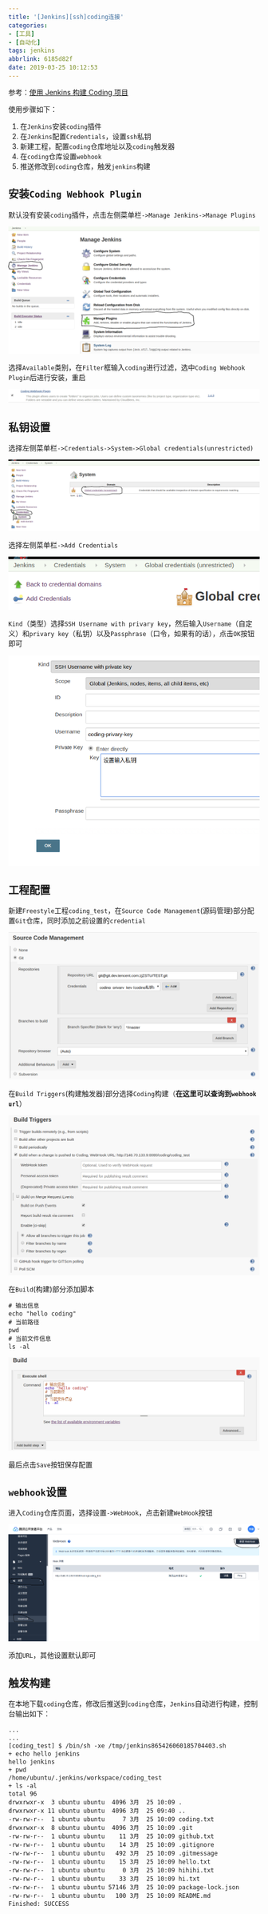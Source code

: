```yaml
---
title: '[Jenkins][ssh]coding连接'
categories: 
- [工具]
- [自动化]
tags: jenkins
abbrlink: 6185d82f
date: 2019-03-25 10:12:53
---
```


参考：[使用 Jenkins 构建 Coding 项目](https://open.coding.net/ci/jenkins/)

使用步骤如下：

1. 在`Jenkins`安装`coding`插件
2. 在`Jenkins`配置`Credentials`，设置`ssh`私钥
3. 新建工程，配置`coding`仓库地址以及`coding`触发器
4. 在`coding`仓库设置`webhook`
5. 推送修改到`coding`仓库，触发`jenkins`构建

## 安装`Coding Webhook Plugin`

默认没有安装`coding`插件，点击左侧菜单栏`->Manage Jenkins->Manage Plugins`

![](/imgs/Jenkins-ssh-coding连接/manage-plugins.png)

选择`Available`类别，在`Filter`框输入`coding`进行过滤，选中`Coding Webhook Plugin`后进行安装，重启

![](/imgs/Jenkins-ssh-coding连接/coding-plugin.png)

## 私钥设置

选择左侧菜单栏`->Credentials->System->Global credentials(unrestricted)`

![](/imgs/Jenkins-ssh-coding连接/global-credentials.png)

选择左侧菜单栏`->Add Credentials`

![](/imgs/Jenkins-ssh-coding连接/add-credentials.png)

`Kind`（类型）选择`SSH Username with privary key`，然后输入`Username`（自定义）和`privary key`（私钥）以及`Passphrase`（口令，如果有的话），点击`OK`按钮即可

![](/imgs/Jenkins-ssh-coding连接/create-ssh-credential.png)

## 工程配置

新建`Freestyle`工程`coding_test`，在`Source Code Management`(源码管理)部分配置`Git`仓库，同时添加之前设置的`credential`

![](/imgs/Jenkins-ssh-coding连接/source-code-management.png)

在`Build Triggers`(构建触发器)部分选择`Coding`构建（**在这里可以查询到`webhook url`**）

![](/imgs/Jenkins-ssh-coding连接/coding-trigger.png)

在`Build`(构建)部分添加脚本

```
# 输出信息
echo "hello coding"
# 当前路径
pwd
# 当前文件信息
ls -al
```

![](/imgs/Jenkins-ssh-coding连接/build-script.png)

最后点击`Save`按钮保存配置

## `webhook`设置

进入`Coding`仓库页面，选择设置`->WebHook`，点击新建`WebHook`按钮

![](/imgs/Jenkins-ssh-coding连接/coding-webhook.png)

添加`URL`，其他设置默认即可

## 触发构建

在本地下载`coding`仓库，修改后推送到`coding`仓库，`Jenkins`自动进行构建，控制台输出如下：

```
...
...
[coding_test] $ /bin/sh -xe /tmp/jenkins865426060185704403.sh
+ echo hello jenkins
hello jenkins
+ pwd
/home/ubuntu/.jenkins/workspace/coding_test
+ ls -al
total 96
drwxrwxr-x  3 ubuntu ubuntu  4096 3月  25 10:09 .
drwxrwxr-x 11 ubuntu ubuntu  4096 3月  25 09:40 ..
-rw-rw-r--  1 ubuntu ubuntu     7 3月  25 10:09 coding.txt
drwxrwxr-x  8 ubuntu ubuntu  4096 3月  25 10:09 .git
-rw-rw-r--  1 ubuntu ubuntu    11 3月  25 10:09 github.txt
-rw-rw-r--  1 ubuntu ubuntu    14 3月  25 10:09 .gitignore
-rw-rw-r--  1 ubuntu ubuntu   492 3月  25 10:09 .gitmessage
-rw-rw-r--  1 ubuntu ubuntu    15 3月  25 10:09 hello.txt
-rw-rw-r--  1 ubuntu ubuntu     0 3月  25 10:09 hihihi.txt
-rw-rw-r--  1 ubuntu ubuntu    33 3月  25 10:09 hi.txt
-rw-rw-r--  1 ubuntu ubuntu 57146 3月  25 10:09 package-lock.json
-rw-rw-r--  1 ubuntu ubuntu   100 3月  25 10:09 README.md
Finished: SUCCESS
```